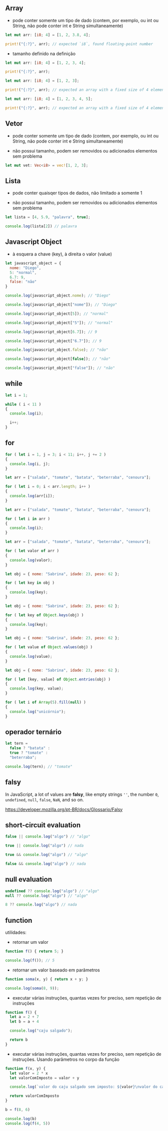## Array

- pode conter somente um tipo de dado (contem, por exemplo, ou int ou String, não pode conter int e String simultaneamente)

```rust
let mut arr: [i8; 4] = [1, 2, 3.8, 4];

print!("{:?}", arr); // expected `i8`, found floating-point number
```

- tamanho definido na definição 

```rust
let mut arr: [i8; 4] = [1, 2, 3, 4];

print!("{:?}", arr);
```

```rust
let mut arr: [i8; 4] = [1, 2, 3];

print!("{:?}", arr); // expected an array with a fixed size of 4 elements, found one with 3 elements
```

```rust
let mut arr: [i8; 4] = [1, 2, 3, 4, 5];

print!("{:?}", arr); // expected an array with a fixed size of 4 elements, found one with 5 elements
```

## Vetor

- pode conter somente um tipo de dado (contem, por exemplo, ou int ou String, não pode conter int e String simultaneamente)

- não possui tamanho, podem ser removidos ou adicionados elementos sem problema

```rust
let mut vet: Vec<i8> = vec![1, 2, 3];
```

## Lista

- pode conter quaisqer tipos de dados, não limitado a somente 1

- não possui tamanho, podem ser removidos ou adicionados elementos sem problema

```javascript
let lista = [4, 5.9, "palavra", true];

console.log(lista[2]) // palavra
```

## Javascript Object

- à esquera a chave (key), à direita o valor (value)

```javascript
let javascript_object = {
  nome: "Diego",
  5: "normal",
  6.7: 9,
  false: "não"
}

console.log(javascript_object.nome); // "Diego"

console.log(javascript_object["nome"]); // "Diego"

console.log(javascript_object[5]); // "normal"

console.log(javascript_object["5"]); // "normal"

console.log(javascript_object[6.7]); // 9

console.log(javascript_object["6.7"]); // 9

console.log(javascript_object.false); // "não"

console.log(javascript_object[false]); // "não"

console.log(javascript_object["false"]); // "não"
```

## while

```javascript
let i = 1;

while ( i < 11 )
{
  console.log(i);

  i++;
}
```

## for

```javascript
for ( let i = 1, j = 3; i < 11; i++, j += 2 )
{
  console.log(i, j);
}
```

```javascript
let arr = ["salada", "tomate", "batata", "beterraba", "cenoura"];

for ( let i = 0; i < arr.length; i++ )
{
  console.log(arr[i]);
}
```

```javascript
let arr = ["salada", "tomate", "batata", "beterraba", "cenoura"];

for ( let i in arr )
{
  console.log(i);
}
```

```javascript
let arr = ["salada", "tomate", "batata", "beterraba", "cenoura"];

for ( let valor of arr )
{
  console.log(valor);
}
```

```javascript
let obj = { nome: "Sabrina", idade: 23, peso: 62 };

for ( let key in obj )
{
  console.log(key);
}
```

```javascript
let obj = { nome: "Sabrina", idade: 23, peso: 62 };

for ( let key of Object.keys(obj) )
{
  console.log(key);
}
```

```javascript
let obj = { nome: "Sabrina", idade: 23, peso: 62 };

for ( let value of Object.values(obj) )
{
  console.log(value);
}
```

```javascript
let obj = { nome: "Sabrina", idade: 23, peso: 62 };

for ( let [key, value] of Object.entries(obj) )
{
  console.log(key, value);
}
```

```javascript
for ( let i of Array(5).fill(null) )
{
  console.log("unicórnio");
}
```

## operador ternário

```javascript
let tern =
  false ? "batata" :
  true ? "tomate" :
  "beterraba";

console.log(tern); // "tomate"
```

## falsy
In JavaScript, a lot of values are **falsy**, like empty strings `''`, the number `0`, `undefined`, `null`, `false`, `NaN`, and so on.

https://developer.mozilla.org/pt-BR/docs/Glossario/Falsy

## short-circuit evaluation

```javascript
false || console.log("algo") // "algo"

true || console.log("algo") // nada

true && console.log("algo") // "algo"

false && console.log("algo") // nada
```

## null evaluation

```javascript
undefined ?? console.log("algo") // "algo"
null ?? console.log("algo") // "algo"

8 ?? console.log("algo") // nada
```

## function
utilidades:

- retornar um valor

```javascript
function f() { return 5; }

console.log(f()); // 5
```

- retornar um valor baseado em parâmetros

```javascript
function soma(x, y) { return x + y; }

console.log(soma(8, 9));
```

- executar várias instruções, quantas vezes for preciso, sem repetição de instruções
```javascript
function f() {
  let a = 2 + 7
  let b = a + 4

  console.log("caju salgado");

  return b
}
```

- executar várias instruções, quantas vezes for preciso, sem repetição de instruções. Usando parâmetros no corpo da função
```javascript
function f(x, y) {
  let valor = 2 * x
  let valorComImposto = valor + y

  console.log(`valor do caju salgado sem imposto: ${valor}\nvalor do caju salgado com imposto: ${valorComImposto}`)

  return valorComImposto
}

b = f(8, 6)

console.log(b)
console.log(f(4, 5))
```
